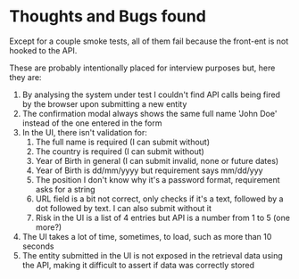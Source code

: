 # Thoughts and Bugs found

Except for a couple smoke tests, all of them fail because the front-ent is not hooked to the API.

These are probably intentionally placed for interview purposes but, here they are:

1. By analysing the system under test I couldn't find API calls being fired by the browser upon submitting a new entity
1. The confirmation modal always shows the same full name 'John Doe' instead of the one entered in the form
1. In the UI, there isn't validation for:
    1. The full name is required (I can submit without)
    1. The country is required (I can submit without)
    1. Year of Birth in general (I can submit invalid, none or future dates)
    1. Year of Birth is dd/mm/yyyy but requirement says mm/dd/yyy
    1. The position I don't know why it's a password format, requirement asks for a string
    1. URL field is a bit not correct, only checks if it's a text, followed by a dot followed by text. I can also submit without it
    1. Risk in the UI is a list of 4 entries but API is a number from 1 to 5 (one more?)
1. The UI takes a lot of time, sometimes, to load, such as more than 10 seconds
1. The entity submitted in the UI is not exposed in the retrieval data using the API, making it difficult to assert if data was correctly stored
